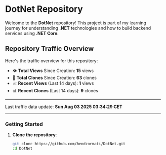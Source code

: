 # DotNet Repository

Welcome to the **DotNet** repository! This project is part of my learning journey for understanding **.NET** technologies and how to build backend services using **.NET Core**. 

## Repository Traffic Overview

Here's the traffic overview for this repository:

- 👁️ **Total Views** Since Creation: **15** views
- 🔄 **Total Clones** Since Creation: **63** clones
- 📈 **Recent Views** (Last 14 days): **1** views
- 📊 **Recent Clones** (Last 14 days): **9** clones

---

Last traffic data update: **Sun Aug 03 2025 03:34:29 CET**

---
### Getting Started

1. **Clone the repository**:
   ```bash
   git clone https://github.com/hendzormati/DotNet.git
   cd DotNet
